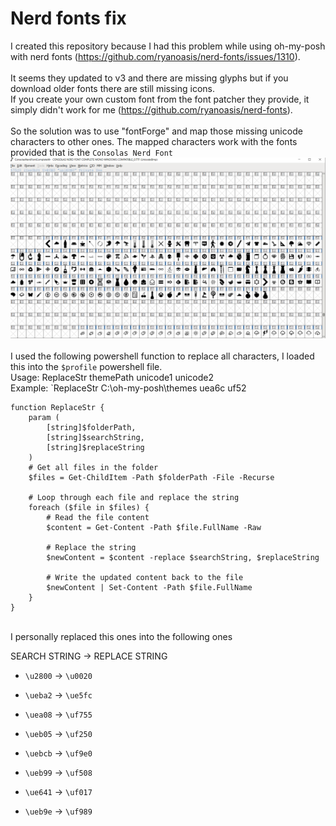
# Nerd fonts fix

I created this repository because I had this problem while using oh-my-posh with nerd fonts (https://github.com/ryanoasis/nerd-fonts/issues/1310).
<br>
<br>
It seems they updated to v3 and there are missing glyphs but if you download older fonts there are still missing icons.
<br>
If you create your own custom font from the font patcher they provide, it simply didn't work for me (https://github.com/ryanoasis/nerd-fonts).
<br>
<br>
So the solution was to use "fontForge" and map those missing unicode characters to other ones. The mapped characters work with the fonts provided that is the `Consolas Nerd Font`
<br>
![](images/2023-07-04-18-22-24.png)
<br>
<br>
I used the following powershell function to replace all characters, I loaded this into the `$profile` powershell file.
<br>
Usage: ReplaceStr themePath unicode1 unicode2
<br>
Example: `ReplaceStr C:\oh-my-posh\themes uea6c uf52 
```
function ReplaceStr {
    param (
        [string]$folderPath,
        [string]$searchString,
        [string]$replaceString
    )
    # Get all files in the folder
    $files = Get-ChildItem -Path $folderPath -File -Recurse

    # Loop through each file and replace the string
    foreach ($file in $files) {
        # Read the file content
        $content = Get-Content -Path $file.FullName -Raw

        # Replace the string
        $newContent = $content -replace $searchString, $replaceString

        # Write the updated content back to the file
        $newContent | Set-Content -Path $file.FullName
    }
}
```

<br>
I personally replaced this ones into the following ones

SEARCH STRING -> REPLACE STRING
<br>
* `\u2800` -> `\u0020` 
* `\ueba2` -> `\ue5fc`
* `\uea08` -> `\uf755` 
* `\ueb05` -> `\uf250` 
* `\uebcb` -> `\uf9e0`
* `\ueb99` -> `\uf508`
* `\ue641` -> `\uf017`

* `\ueb9e` -> `\uf989` 




